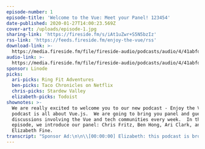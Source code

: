 ```yaml
---
episode-number: 1
episode-title: 'Welcome to the Vue: Meet your Panel! 123454'
date-published: 2020-01-27T14:00:23.569Z
cover-art: /uploads/episode-1.jpg
sharing-link: 'https://fireside.fm/s/iAt1uZwr+S5N5bzIz'
rss-link: 'https://feeds.fireside.fm/enjoy-the-vue/rss'
download-link: >-
  https://media.fireside.fm/file/fireside-audio/podcasts/audio/4/41abfd1d-87a1-43d7-94d9-7fda3a5120e1/episodes/2/203541ee-ca89-450b-817e-217b4e2061fb/203541ee-ca89-450b-817e-217b4e2061fb.mp3
audio-link: >-
  https://media.fireside.fm/file/fireside-audio/podcasts/audio/4/41abfd1d-87a1-43d7-94d9-7fda3a5120e1/episodes/2/203541ee-ca89-450b-817e-217b4e2061fb/203541ee-ca89-450b-817e-217b4e2061fb.mp3
sponsor: Linode
picks:
  ari-picks: Ring Fit Adventures
  ben-picks: Taco Chronicles on Netflix
  chris-picks: Stardew Valley
  elizabeth-picks: Todoist
shownotes: >-
  We are really excited to welcome you to our new podcast - Enjoy the Vue! This
  podcast is all about Vue.js.  We are going to bring you panel and guest
  discussions involving the Vue and tech communities every week.  In this
  episode, we introduce our panel: Chris Fritz, Ben Hong, Ari Clark, and
  Elizabeth Fine.
transcript: "Sponsor Ad:\n\n\\[00:00:00] Elizabeth: this podcast is brought to you by our friends at Linode. Whether you're working on a personal project or managing your enterprise's infrastructure, Linode has the pricing, support, and scale you need to take your project to the next level. Get started on Linode today by going to linode.com/vue.\n\n*Intro music*\n\n\\[00:00:30] Chris: Hey, everybody welcome to enjoy the view. My name is Chris Fritz. And today and our panel we have Elizabeth Fine. \n\nElizabeth: Hey, everyone. \n\nChris: Ari Clark.\n\nAri: 'Sup benches!\n\nChris: and Ben Hong. \n\nBen: Hello hello!\n\nChris: Great. So this is episode numero Uno, as they say in the biz, and also like in Spanish speaking countries, but with a better accent. And this is a new podcast. We were previously hosts on Views on Vue, and we're starting a new podcast. You know, if you are a listener of Views on Vue and are joining us here, Glad to have you back. You know, we've had a little bit of a hiatus as we've been trying to get this new podcast up and running, and we're really excited to bring you this new podcast with panel discussions, guest interviews, and much more to keep you up to date on what's happening in the Vue and tech communities. So in this first episode, what we wanted to do is is not cover too much like tech stuff, but just introduce the panel and the show and give people sort of, ah, a little bit of idea of what we're doing here. So let's first go around. And you know once again, we could just like repeat our names, give a little bit of background, like on our development or, like, what are, you know, are sort of weird perspective on the world that we bring to development, how we got introduced to Vue and how we've used Vue, like, in our in our day to day. How does that sound? Yeah, I say...\n\n\\[00:02:10] Ben: Let's let's knock them off one by one.\n\n\\[00:02:12] Chris: Beautiful. So, Benjamin, would you like to start?\n\n\\[00:02:16] Ben: All right, let's start with the first one. As far as my dev background, I actually have a masters in industrial organizational psychology. And so my beginning of development was back in the AOL days where I basically did stuff with a HTML CSS, on like Xanga, MySpace, but I thought that javascript, you needed to know Java to learn Javascript, and frankly, there was no one in my family to tell me otherwise. And so I failed pretty miserably and for many years had that misconception. And so it was until after grad school that I basically thought I wanted to get into user experience and then sort of with psychology, user experienc,e and remembering sort of the love of coding back when I was a kid, sort of put them all together, and that's how I got into the dev track. Ari, passing the ball to you. \n\nChris: Awesome.\n\n\\[00:02:59] Ari: Rude. Okay, fine. Ah, yes. So, I'm Ari Clark. My background is Iâ€™m a college dropout. Then I did nothing for several years in my twenties. Okay, basically all of my twenties. And then when I was, just after I turned 30 I started at a coding boot camp, and that changed my life. And then after the boot camp, I got a job at a company called Liqid, and I have been there ever since. So that's, like, two and 1/2 years now.\n\n\\[00:03:28] Chris: Yeah, and at Liqid you basically like build supercomputers with your mind. I understand.\n\n\\[00:03:32] Ari: Yeah, but I mean, I couldn't do it without Vue. So I do it with my mind and Vue.\n\n\\[00:03:38] Chris: Yeah, yeah. I mean, you, like, put out a little like keystrokes through your mind powers that, like, we all have telekinesis over like, certain body parts. \n\n\\[00:03:51] Ari: Yeah, And then Vue, like, communicates with the API, which communicates with the... Anyway, You get the idea. Yeah, mind powers. All right, Elizabeth.\n\n\\[00:04:00] Elizabeth: Thanks, Ari. So, yeah, I have, ah, relatively unrelated background to the stuff that I do now. So I studied drawing and painting in college. I have a masters in philosophy. And after college, I also kind of just did random stuff for a while. A couple of years, I was a copywriter/marketing person, sort of. And then I ended up moving to Australia and had a couple of extra months of, like, not having anything to do. So I had been studying JavaScript and CSS and stuff for quite a few months before then. And so when I get went, Australia put it into high gear, and I just learned, like, I don't know, basic website technology from mainly free code camp, I would say, was my main resource. And then I put together a little portfolio for myself and got a job at a digital agency where I started by knowing nothing and learned a whole lot was there just working a variety of different projects, mainly building websites with, like, jQuery and stuff. Then, towards the end, we started getting into using Vue. And then I moved back to United States. And now I use Vue all the time, day to day, just building websites. So that brings me to now. So, yeah, I'm just a every day Vue developer with interest more on the design side of things. And I really like creative frontend development.\n\n\\[00:05:28] Ari: Wow, I just learned a lot about you that I did not previously know. I had no idea you had a masters in philosophy. That's awesome!\n\n\\[00:05:34] Chris: Yes. I've always wanted to ask. To be or not to be. What is the answer to that one?\n\n\\[00:05:44] Elizabeth: Donâ€™t be.\n\n\\[00:05:46] Chris: Yeah, I guess we'll all be mostly not being, right? Yeah, yeah, yeah, I, for most of the time of history I have not been. And someday I will also not be, and then that will continue indefinitely.\n\n\\[00:06:03] Ari: Well, tell us more about that, Chris. It's your turn.\n\n\\[00:06:06] Chris: Okay, So I'm gonna tell you about the brief period in history where I have been. So I was born on a cold, stormy night and fast forward a little bit. I'm basically ah, like a theater nerd who, like, went into education. And I used to teach, like, human languages like like German, mostly German, like some Spanish and stuff like that, too. And then I started getting into web development to help me build the tools that, like I wanted as an educator that didn't exist yet. And then I found that, like, â€œHey, this, like web development stuff is pretty cool, too.â€\x9D And I started teaching more Web development. And so, I don't know if a lot of people know this, like itâ€™s, but like, teachers don't make a lot of money. So I would start doing, like, tech contracting work to fund a lot of my education work. And I'm still doing that today. And yeah, now, like Iâ€™m on the Vue team and helping work on that Vue and building cool stuff with Vue and like working with, ah, a lot of companies around the world. To help them build cool stuff with Vue too. And soon with Vue 3 *ba-dum-tss*.\n\n\\[00:07:20] Ari: Wow... Also, you felt like the most important thing that people will be familiar with your work. How did you get started on the Vue team like, what was your primary responsibility when you first started?\n\n\\[00:07:35] Chris: Well, actually, when I first started, it was just like complaining about documentation and things that I was experiencing that like, I wanted to fix, then trying to fix those things. Yeah, So I basically I write a lot of documentation for Vue and we have, like, a great team now, like with Sarah Drasner, Natalia Tepluhina, Phan An, doing like tremendous, tremendous work, like building great documentation. We have hundreds and hundreds of contributors. Natalia told me that, like recently, that she checked, and out of all the Vue repositories we have the most contributors, like unique contributors on Vue, or on like Vuejs.org, the doc site, which is really, really cool.\n\n\\[00:08:23] Ari: That's cool. I didn't know that.\n\n\\[00:08:24] Chris: So thank all of you in the community who have who have helped make the docs really great.\n\n\\[00:08:30] Ari: Thank all of Vue. Sorry, the pun had to be there.\n\n\\[00:08:38] Chris: That's that's good. This is, so something, this is actually a good segue, because our vision for the show, that's what we're gonna go into next. And one of our visions for the show is certainly lots of puns. I mean the title of the show is a pun: Enjoy the Vue. They're just gonna keep going from here. If you don't like puns, stop listening now, probably, because they're gonna keep coming.\n\n\\[00:09:01] Ari: But also, I would say another part of our vision for the show is that we would love it to be for the community, also by the community. So we will, at some point have a place where you can go to suggest topics and stuff. Yeah, I'm gonna let someone else take over because I'm just gonna go off the rails.\n\n\\[00:09:20] Chris: Yeah, So if people do you want to do that, like the place to do tt will be at enjoythevue.io. Right, Ben? Elizabeth?\n\n\\[00:09:29] Ben: That's right.\n\n\\[00:09:30] Elizabeth: That is correct.\n\n\\[00:09:31] Chris: Cool. As you can see, Ben and Elizabeth have been doing the majority of the work on that. \n\n\\[00:09:40] Ben: You find any bugs you can file issues on GitHub.\n\n\\[00:09:42] Elizabeth: or just keep it to yourself\n\n\\[00:09:46] Chris: Keep it to yourself? What? Why would you do that? Help us make it better.\n\n\\[00:09:51] Ben: Issue PRs. We love PRs.\n\n\\[00:09:53] Chris: Well, I mean, since you're in charge of the website, you can delegate to Ari and I as well. We can be your peons.\n\n\\[00:10:01] Elizabeth: I don't want to know about any bugs.\n\n\\[00:10:04] Chris: Okay, well, I would like to know about the bugs.\n\n\\[00:10:06] Elizabeth: I'm just kidding. I need to know about the bugs.\n\n\\[00:10:10] Chris: Yeah, Elizabeth's been having a hard week, I think. So, let's talk about the kinds of episodes we want to do for the show. And, Ari, you've been talking a lot about this. Would you like to go into some detail?\n\n\\[00:10:27] Ari: Ah, way to call me out. Okay, Yes. I think that it would be wonderful if we had lots of panel discussions which, if you're familiar with our previous podcast, those were sprinkled in there, usually when people canceled on us, but would like to do it more intentionally this time. And also continue to do guest interviews because we love people out in the community and we love learning about what they're doing. Also, just like common issues that we all face as Vue developers or really, just developers in general. We'd love to explore more libraries in the ecosystem. I dunno about y'all, but I don't really don't reach for libraries. I like to reinvent the wheel. And I should probably stop doing that because it wastes a lot of time.\n\n\\[00:11:11] Chris: Word. But yeah, I can waste a lot of time also doing research. So, like, you know, like, uh, it is really useful.\n\n\\[00:11:19] Ari: Someone else can take over.\n\n\\[00:11:22] Chris: Yeah, Ben, go ahead. Yeah. What else do you want to do on the show? Like, what can people expect?\n\n\\[00:11:29] Ben: Yeah, Ari covered a lot of things we've been talking about. We also want to cover things that are near and dear to sort of our lives as developers. So not necessarily Vue specific. But if you listened to the last show, we did things like, you know, mental health days, sort of talking about things that developers encounter, you know, on the day to day And how getting over those hurdles, whether it's imposter syndrome and those sort of things, you can expect to hear some episodes about those kinds of things as well.\n\n\\[00:11:52] Ari: And like we said, if you guys have specific ideas, please let us know because we want this to be for you guys. Not just what we want to do all the time. I mean, sometimes we're gonna be, like, â€œscrew you. Do what I want.â€\x9D Just kidding. Okay, we might do that sometimes. But for the most part, we want it to be about you all.\n\n\\[00:12:11] Chris: Yeah, for sure. If if people are saying, like, you know, sending in a lot of messages saying, you know, we'd love to hear you talk more about your pets, just, like, follow us on Twitter. But really, like, if if there are things and you would like to hear, like from a certain kind of guest, for example, you know, send those things in, too. We'd love to hear your feedback.\n\n\\[00:12:34] Ari: So if you want to tell us what you don't like, do that too, our feelings won't be hurt.\n\n\\[00:12:40] Chris: Yeah, but don't tell Elizabeth.\n\n\\[00:12:43] Elizabeth: Just tweet it at Ari.\n\n\\[00:12:43] Chris: @AriClark\n\n\\[00:12:47] Ari: Actually, it's @GloomyLumi.\n\n\\[00:12:49] Chris: you're right. Yeah, you're right. That's, L U M I, right?\n\n\\[00:12:55] Ari: Yes, it is. \n\n\\[00:12:58] Elizabeth: Yeah. What is that a reference to?\n\n\\[00:13:00] Ari: Itâ€™s actually reference to my gamer tag back when I was a gamer. Yeah, but also a reference to the types of stories I tell.\n\n\\[00:13:10] Chris: Yeah. Used to be like a pro gamer, werenâ€™t you?\n\n\\[00:13:13] Ari: Yeah, I was, uh, what is that? US top 100 ranked reading team in\n\n\\[00:13:19] Chris: no big deal. \n\n\\[00:13:20] Ari: World of Warcraft. Yeah.\n\n\\[00:13:22] Elizabeth: Are you serious? \n\n\\[00:13:23] Ari: Yeah, dead serious. Yeah.\n\n\\[00:13:24] Elizabeth: Youâ€™re kidding me. Thatâ€™s amazing!\n\n\\[00:13:26] Ari: I think last kill I actually got was, uh, U.S. 89th. And then they told me I wasn't good enough to play with them anymore. So talk about imposter syndrome come true. \n\n\\[00:13:36] Elizabeth: Wow. \n\n\\[00:13:37] Ari: And that was what I stopped playing. But I don't know that I'd be a coder today if that hadn't happened. So it all worked out.\n\n\\[00:13:45] Chris: Yeah. I think it's okay to not be able to keep up with people who are spending, like, 20 hours a day playing World of Warcraft.\n\n\\[00:13:51] Ari: Yeah, like I also,\n\n\\[00:13:53] Chris: it's okay to have more balance priorities\n\n\\[00:13:55] Ari: Yeah, like that was really what it came down to was like I just didnâ€™t--I wasn't spending the time required anymore.\n\n\\[00:14:02] Chris: Like you were getting--you were getting healthier. And\n\n\\[00:14:05] Ari: Yeah, exactly I was having I was having a real life. Thatâ€™s not to discount any of the people I played with cause a lot of them were just amazing people who somehow got everything done: had a life, raided, researched, but I am not the person who could do that. But actually so fun fact: You can still find some clips on twitch, twitch.tv/gloomylumi. So if you want to see how I used to play, there they are. But anyway yeah, totally off topic. Sorry.\n\n\\[00:14:32] Chris: No, that's great. Well, it's funny how, like a lot of us are learning new things about each other today.\n\n\\[00:14:36] Ari: I know! I actually really like this.\n\n\\[00:14:38] Chris: Even though we've known each other for quite some time.\n\n\\[00:14:40] Ari: I know, but like we usually you're talking like more vue-centric things and not so much about ourselves.\n\n\\[00:14:46] Chris: Yeah, so this is gonna be a pretty short episode. That's that's basically the idea we have for the show. And the way we want to wrap this up is with picks, you know like usual, the picks, for people who aren't familiar with it are just like things that we've been interested in that may or may not have anything to do with development or Vue that are just, like, pretty cool, maybe you should check out. And before we do that, I'd like to go around and just tell people where they can find more information about the show and also more information about us. So, Ben, actually, Elizabeth, Iâ€™m gonna do Elizabeth, Where can people find out, like, more information about the show? Do we have, like, a Twitter account or something? Are we on Insta? Are we on Tic Toc?\n\n\\[00:15:30] Elizabeth: Uh, wait, uh, we're not on tic toc yet. But youâ€™d be the best person to start that for us.\n\n\\[00:15:40] Chris: Me? No, no, no, no, no. I just learned literally yesterday at a party that tic toc is not a to do app. I was confusing it with tick tick. Wow. It's like these kids are really into this to do app, like I've heard good things. So I just seemed seemed weird to me. And then I once I learned that information, I had to, like, go back in my memory to see how many times I had possibly embarrassed myself.\n\n\\[00:16:10] Elizabeth: Itâ€™s okay. I don't think anyone really knows what Tic Tac is in. I\n\n\\[00:16:16] Chris: Isnâ€™t it like Vine?\n\n\\[00:16:18] Ben: I might know more about that than I should.\n\n\\[00:16:21] Elizabeth: I barely knew about it until, like, last week, and I feel like it makes everybody feel really, really old. I thought it was just Vine. I don't understand the difference.\n\n\\[00:16:30] Ben: Itâ€™s basically Vine. It's Vine. \n\n\\[00:16:33] Chris: Well Vine shut down. Yeah.\n\n\\[00:16:35] Ben: Viral short videos, basically. And then basically, because busy all these kids have smartphones now, they've learned some really innovative ways to play with trick photography.\n\n\\[00:16:42] Chris: All these kids have smart phones now. Oh, my gosh, Ben. You could not sound more like an old man. All these young in's like you think you are running around with their smartphones and that gadgets and that fidget spinners and their pogs.\n\n\\[00:17:04] Ari: Okay, harkening back to my youth. \n\n\\[00:17:12] Chris: And the Pokemons!\n\n\\[00:17:14] Ari: Iâ€™m too old for that, thank you.\n\n\\[00:17:18] Ben: That's still cool, alright.\n\n\\[00:17:16] Ari: Yeah, Ben.\n\n\\[00:17:21] Elizabeth: So our tic toc account is forthcoming. As soon as Chris learns the dances. Our Twitter account is--\n\n\\[00:17:37] Chris: Okay. I need so much more research. Our Twitter account is--we were trying to do this for, like, five minutes. Go ahead.\n\n\\[00:17:44] Elizabeth: It's @enjoythevuecast. Vue spelled V U E, obviously.\n\n\\[00:17:51] Ari: It would have been bad if we spelled it the other way.\n\n\\[00:17:52] Chris: Maybe we should have that one too and redirect. Is that possible on Twitter?\n\n\\[00:18:01] Ari: I donâ€™t think so. That would be awesome if it was.\n\n\\[00:18:04] Ben: You have to just like, camp it and then give a link. \n\n\\[00:18:07] Chris: Yeah, let's camp it. Don't follow us on that one. \n\n\\[00:18:10] Ari: Yeah, 'cause we don't have that one yet. \n\n\\[00:18:07] Chris: Yeah, well, we will, probably by the time this comes out\n\n\\[00:18:18] Elizabeth: and our Insta is @Enjoytheviewpodcast.\n\n\\[00:18:23] Chris: Wait @enjoythevuecast on Twitter and @Enjoytheviewpodcast on Insta? Ben, you literally only had 20 jobs.\n\n\\[00:18:39] Ari: Itâ€™s true. I guess we should go easy on him.\n\n\\[00:18:41] Ben: Itâ€™s not my fault. Twitter had a character limit on the user name, apparently. That's why we got stuck with that.\n\n\\[00:18:46] Ari: I guess we're gonna have to maybe also get @enjoythevuecast on Insta. \n\n\\[00:18:51] Chris: Yeah, let's get @enjoythevuecast on Insta and let's keep it consistent. Yeah, but don't follow us on podcast. Yeah. @enjoythevuecast everywhere.\n\n\\[00:19:02] Ben: All right. Except for our website, which is enjoythevue.io. Branding is fun.\n\n\\[00:19:09] Chris: And then where can people find us individually? Just on Twitter. We don't need to go into Insta or the Tic Tocs.\n\n\\[00:19:16] Ari: I think we already went over mine, in depth.\n\n\\[00:19:18] Elizabeth: Oh, yes, Gloomy Lumi. And mine is @Elizabethfine4, like number four.\n\n\\[00:19:25] Ben: And mine is @bencodezen.\n\n\\[00:19:26] Ari: Everywhere.\n\n\\[00:19:27] Chris: But I want people to know like ElizabethFine2 is also a great follow. She's so funny. Yeah, it's It's great,\n\n\\[00:19:39] Elizabeth: actually, ElizabethFine2 is suspended. I just checked. I donâ€™t what she did, but it was bad.\n\n\\[00:19:52] Ari: Wow, Chris. You were really going out on the limb there, because what if she was, like, a racist or something?\n\n\\[00:19:56] Chris: You're right. I shouldn't have. \n\n\\[00:19:59] Ari: Which, I mean, it sounds like she might have been.\n\n\\[00:20:02] Chris: Yeah, maybe. Okay, well, ElizabethFine4 is the only one I can vouch for. Follow other Elizabeth Fines at your own risk.\n\n\\[00:20:12] Ari: ElizabethFine4 is the best Elizabeth Fine. So.\n\n\\[00:20:16] Chris: and Benjamin Hong, where can people find you?\n\n\\[00:20:20] Ari: BenCodeZen everywhere.\n\n\\[00:20:21] Ben: Yes, BenCodeZen everywhere.\n\n\\[00:20:23] Ari: So it's just you now, Chris.\n\n\\[00:20:24] Chris: Ends in dot io at BenCodeZen. So I'm Chris. I'm Chris V. Fritz. On GitHub and Twitter, everywhere.\n\n\\[00:20:34] Ben: And the V is for Vue. That's your middle name, right?\n\n\\[00:20:37] Chris: No. My middle name is not Vue. My parents were not looking that far ahead.\n\n\\[00:20:44] Ari: Wouldâ€™ve been amazing if they had.\n\n\\[00:20:46] Chris: no, we will. We will reveal my middle name on our final episode. So stay tuned if you care. Spoiler alert: it'll be totally underwhelming. And you can You can send your guesses to @gloomylumi. And the people who guess it correctly will not win a prize.\n\n\\[00:21:11] Ben: Well, speaking of prizes, should we start doing picks?\n\n\\[00:21:13] Chris: Let's do picks. I don't know what the speaking of prizes thing is, that was an attemp at a segue, I guess. \n\n\\[00:21:20] Ari: Wow. Rude. \n\n\\[00:21:24] Chris:  Well, none of our picks are prizes. Sorry about that. prizes. \n\n\\[00:21:28] Ari: Uh, they could be. We are giving them gifts of knowledge.\n\n\\[00:21:32] Chris: Okay, So, Ben, would you like to start with your pick?\n\n\\[00:21:38] Ben: Yeah, so I got one pick for this week. And so I started watching this Netflix documentary called Taco Chronicles, which basically is shot in Mexico. And it takes, like, different types of tacos, like the Al Pastora, the carne Asada, and goes into, like the history behind each one and the culinary like behind it. How its cultural influence--and yes, super great while you're eating food, I like to watch it. So it's all done in Spanish. If anyone's learning Spanish, you can practice your Spanish while listening to it.\n\n\\[00:22:07] Ari: So you say if you're hungry, maybe not a good show to watch.\n\n\\[00:22:10] Ben: Yes.\n\n\\[00:22:11] Chris: It sounds like a show that you should be eating food during or else you could be eating food soon after.\n\n\\[00:22:19] Ben: Was that not clear about that? Yes. I eat my food while I watched the Taco Chronicles. And I wish my food was tacos.\n\n\\[00:22:26] Ari: Why don't you just eat tacos while watching it?\n\n\\[00:22:29] Chris: That's that's an achievable dream, Ben.\n\n\\[00:22:34] Ben: I donâ€™t know. I need to find a good taqueria nearby. I just moved here.\n\n\\[00:22:37] Chris: Okay. Uh, Elizabeth, you want to go next?\n\n\\[00:22:40] Elizabeth: Sure. So my pick is an app called Todoist. And someone recommended it to me recently, and they were like, â€œThis is the most amazing app ever. I'm getting so much done. I've completed so many tasks.â€\x9D So I give it a try, and I really like it so far. I mean, it's really nice UI lets you categorize your tasks into different groups and categorize them by different days. So I feel like it's helping my productivity. \n\n\\[00:23:02] Chris: Thatâ€™s what I use, too.\n\n\\[00:23:04] Ben: I thought you used Tick Tick.\n\n\\[00:23:05] Elizabeth: You use it too?\n\n\\[00:23:02] Chris: Mhmm.\n\n\\[00:23:07] Elizabeth: not Tick Tick, Todoist.\n\n\\[00:23:09] Chris: No, I don't use tick tick. \n\n\\[00:23:11] Elizabeth: Not TicToc?\n\n\\[00:23:13] Chris: I like to manage my todos on TicToc. I just send myself seven second videos. Okay, Ari, would you like to go next?\n\n\\[00:23:24] Ari: Sure. Okay, so I'm gonna preface this with I hate exercising with a passion. Like I just itâ€™s just not my jam. But I recently figured out the one thing that will make me exercise: And that's if you gamify it. So Nintendo Switch has Ring Fit Adventure. And I have actually been consistently working out 5 to 6 days a week for, like, 45 minutes a day. This has literally never happened in my life. And I look forward to it every day. Like, I don't even know who I am anymore. But yeah, if you're like me and you're like, you find exercise kind of boring in general. I just donâ€™t like doing it. Iâ€™m just like, â€œOh my god, I want to be doing something else.â€\x9D I highly recommend Ring Fit Adventure. Also, it's really like it's actually a really good workout. I've been extremely sore, so yeah, that is my pick.\n\n\\[00:24:14] Chris: Gosh, this has been making a lot more sense now. Like for people who can't see the video. I mean, because this is an audio medium. People, Ari has actually been lifting, I think like 300 pounds over her head the entire podcast, not even breaking a sweat. And it seemed like a weird flex to me, but yeah,\n\n\\[00:24:36] Ben: Yeah, weird flex, but okay.\n\n\\[00:24:37] Ari: I guess that brings us to Chris. What's your pick?\n\n\\[00:24:41] Chris: My pick is Stardew Valley--which I've talked about on the previous show, Views on Vue, before--is a game that I am no longer allowed to play because I have problems with self control with Stardew Valley. But they recently came out with an update, update 1.4, and it seems like it seems like it's really cool it. It's called the Everything update, and it basically touches everything about the game and, like, refines it, adds more content, tons and tons of content. Like the release notes, I actually couldn't finish because it was too much. Like there's so many things in there and it just looks awesome. And I regret that I will never be able to play it. But if you play it and you have more self control than me, I would love to hear what you think and you can, for that one, You can at me @GloomyLumi, or @ChrisVFritz.\n\n\\[00:25:40] Ari: Wow, so I'm glad that you called that out because I also have no self control. However, I still let myself play it. So thanks for ruining my life, Chris.\n\n\\[00:25:50] Chris: We are obligated to tell you we're not responsible for any time that you spend playing video games instead of engaging in social activities or doing your work. We're not responsible for you getting fired for no0t doing your work.\n\n\\[00:26:04] Ari: Especially since we have a tendency to pick a lot of games.\n\n\\[00:26:05] Ben: We do.\n\n\\[00:26:06] Chris: And also people like exercising, like Ari's pick, Yeah, I've said this before, but Beat Saber is a great VR game where you can just, like, take light sabers and hit blocks like a jedi. I like to think that's how jedi stay fit. It's like DDR for jedis.\n\n\\[00:26:26] Ben: when I had the honor of watching Chris play. Actually, recently, he does it with a lot of flair. Maybe we'll make a tic toc video out of that, when youâ€™re playing Best Saber.\n\n\\[00:26:33] Chris: Sure, Uh, eventually, I think we've talked about, like, starting starting a Patreon and we can have one of the stretch goals, a tic toc of me playing Beat saber. And then once we reach that goal, people will immediately withdraw all that money just to ensure that we never like, they never ever have to see that again. Okay, so that's it for today. Thank you, everyone for enjoying us on her new show. Enjoy the Vue. And until next time, \n\n\\[00:27:00] Ari: Enjoy the Vue! \n\n*Outro Music*\n\nSponsor Ad:\n\n\\[00:27:10] Ben: This podcast is brought to you by our friends at Linode. With 11 data centers worldwide, including the newest data center in Sydney, Australia, enterprise grade hardware, S3 compatible storage option and their next generation network, Linode delivers the performance you expect at a price that you donâ€™t. Get started on Linode today by going to linode.com/vue."
---
```


